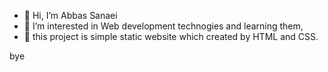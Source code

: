 - 👋 Hi, I’m Abbas Sanaei
- 👀 I’m interested in Web development technogies and learning them,
- 🌱 this project is simple static website which created by HTML and CSS.

bye

